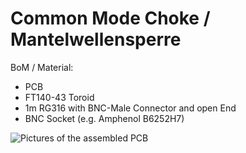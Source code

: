 # Common Mode Choke / Mantelwellensperre 

BoM  / Material:
- PCB
- FT140-43 Toroid
- 1m RG316 with BNC-Male Connector and open End
- BNC Socket (e.g. Amphenol B6252H7)





![Pictures of the assembled PCB](https://github.com/DG1JAN/AntennaPlayground/new/main/CMC/CMC_pic.jpg)
